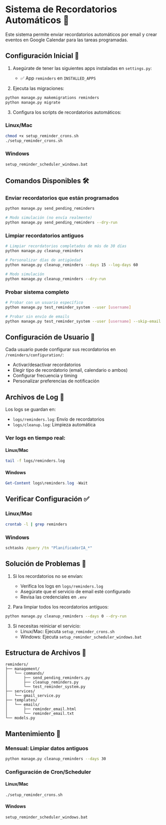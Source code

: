 # Sistema de Recordatorios Automáticos 🔔

Este sistema permite enviar recordatorios automáticos por email y crear eventos en Google Calendar para las tareas programadas.

## Configuración Inicial 🚀

1. Asegúrate de tener las siguientes apps instaladas en `settings.py`:
   - ✅ App `reminders` en `INSTALLED_APPS`

2. Ejecuta las migraciones:
```bash
python manage.py makemigrations reminders
python manage.py migrate
```

3. Configura los scripts de recordatorios automáticos:

### Linux/Mac
```bash
chmod +x setup_reminder_crons.sh
./setup_reminder_crons.sh
```

### Windows
```cmd
setup_reminder_scheduler_windows.bat
```

## Comandos Disponibles 🛠️

### Enviar recordatorios que están programados
```bash
python manage.py send_pending_reminders

# Modo simulación (no envía realmente)
python manage.py send_pending_reminders --dry-run
```

### Limpiar recordatorios antiguos
```bash
# Limpiar recordatorios completados de más de 30 días
python manage.py cleanup_reminders

# Personalizar días de antigüedad
python manage.py cleanup_reminders --days 15 --log-days 60

# Modo simulación
python manage.py cleanup_reminders --dry-run
```

### Probar sistema completo
```bash
# Probar con un usuario específico
python manage.py test_reminder_system --user [username]

# Probar sin envío de emails
python manage.py test_reminder_system --user [username] --skip-email
```

## Configuración de Usuario 👤

Cada usuario puede configurar sus recordatorios en `/reminders/configuration/`:

- Activar/desactivar recordatorios
- Elegir tipo de recordatorio (email, calendario o ambos)
- Configurar frecuencia y timing
- Personalizar preferencias de notificación

## Archivos de Log 📝

Los logs se guardan en:
- `logs/reminders.log`: Envío de recordatorios
- `logs/cleanup.log`: Limpieza automática

### Ver logs en tiempo real:

#### Linux/Mac
```bash
tail -f logs/reminders.log
```

#### Windows
```powershell
Get-Content logs\reminders.log -Wait
```

## Verificar Configuración ✅

### Linux/Mac
```bash
crontab -l | grep reminders
```

### Windows
```cmd
schtasks /query /tn "PlanificadorIA_*"
```

## Solución de Problemas 🔧

1. Si los recordatorios no se envían:
   - Verifica los logs en `logs/reminders.log`
   - Asegúrate que el servicio de email esté configurado
   - Revisa las credenciales en `.env`

2. Para limpiar todos los recordatorios antiguos:
```bash
python manage.py cleanup_reminders --days 0 --dry-run
```

3. Si necesitas reiniciar el servicio:
   - Linux/Mac: Ejecuta `setup_reminder_crons.sh`
   - Windows: Ejecuta `setup_reminder_scheduler_windows.bat`

## Estructura de Archivos 📁

```
reminders/
├── management/
│   └── commands/
│       ├── send_pending_reminders.py
│       ├── cleanup_reminders.py
│       └── test_reminder_system.py
├── services/
│   └── gmail_service.py
├── templates/
│   └── emails/
│       ├── reminder_email.html
│       └── reminder_email.txt
└── models.py
```

## Mantenimiento 🔄

### Mensual: Limpiar datos antiguos
```bash
python manage.py cleanup_reminders --days 30
```

### Configuración de Cron/Scheduler
#### Linux/Mac
```bash
./setup_reminder_crons.sh
```

#### Windows
```cmd
setup_reminder_scheduler_windows.bat

